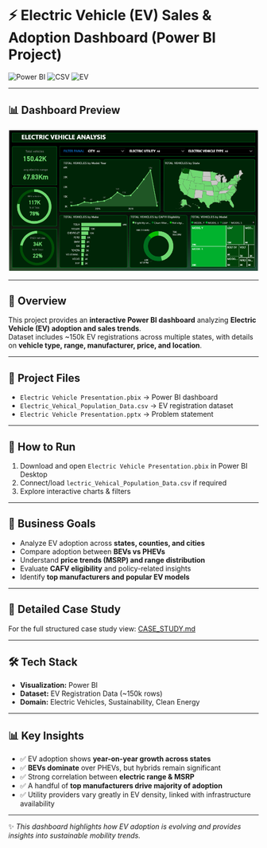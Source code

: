 # ⚡ Electric Vehicle (EV) Sales & Adoption Dashboard (Power BI Project)

![Power BI](https://img.shields.io/badge/Visualization-PowerBI-yellow)
![CSV](https://img.shields.io/badge/Data-CSV-orange)
![EV](https://img.shields.io/badge/Domain-Electric_Vehicles-green)

---

## 📊 Dashboard Preview
![EV Dashboard Screenshot](image/Dashboard-preview.png)

---

## 📌 Overview
This project provides an **interactive Power BI dashboard** analyzing **Electric Vehicle (EV) adoption and sales trends**.  
Dataset includes ~150k EV registrations across multiple states, with details on **vehicle type, range, manufacturer, price, and location**.

---

## 📂 Project Files
- `Electric Vehicle Presentation.pbix` → Power BI dashboard  
- `Electric_Vehical_Population_Data.csv` → EV registration dataset  
- `Electric Vehicle Presentation.pptx` → Problem statement

---

## 🚀 How to Run
1. Download and open `Electric Vehicle Presentation.pbix` in Power BI Desktop  
2. Connect/load `lectric_Vehical_Population_Data.csv` if required  
3. Explore interactive charts & filters  

---

## 🎯 Business Goals
- Analyze EV adoption across **states, counties, and cities**  
- Compare adoption between **BEVs vs PHEVs**  
- Understand **price trends (MSRP) and range distribution**  
- Evaluate **CAFV eligibility** and policy-related insights  
- Identify **top manufacturers and popular EV models**  

---

## 📄 Detailed Case Study
For the full structured case study view: [CASE_STUDY.md](CASE_STUDY.md)

---

## 🛠️ Tech Stack
- **Visualization:** Power BI  
- **Dataset:** EV Registration Data (~150k rows)  
- **Domain:** Electric Vehicles, Sustainability, Clean Energy  

---

## 📊 Key Insights
- ✅ EV adoption shows **year-on-year growth across states**  
- ✅ **BEVs dominate** over PHEVs, but hybrids remain significant  
- ✅ Strong correlation between **electric range & MSRP**  
- ✅ A handful of **top manufacturers drive majority of adoption**  
- ✅ Utility providers vary greatly in EV density, linked with infrastructure availability  

---

✨ *This dashboard highlights how EV adoption is evolving and provides insights into sustainable mobility trends.*
